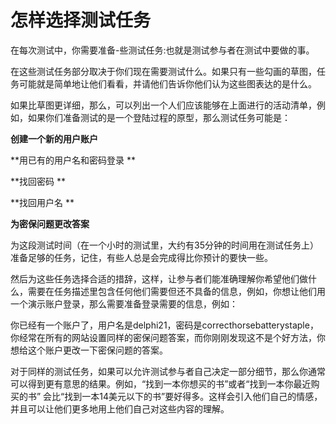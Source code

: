 # 怎样选择测试任务

在每次测试中，你需要准备-些测试任务:也就是测试参与者在测试中要做的事。

在这些测试任务部分取决于你们现在需要测试什么。如果只有一些勾画的草图，任务可能就是简单地让他们看看，并请他们告诉你他们认为这些图表达的是什么。

如果比草图更详细，那么，可以列出一个人们应该能够在上面进行的活动清单，例如，如果你们准备测试的是一个登陆过程的原型，那么测试任务可能是： 


**创建一个新的用户账户**

**用已有的用户名和密码登录 **

**找回密码 **

**找回用户名 **

**为密保问题更改答案**

为这段测试时间（在一个小时的测试里，大约有35分钟的时间用在测试任务上）准备足够的任务，记住，有些人总是会完成得比你预计的要快一些。

然后为这些任务选择合适的措辞，这样，让参与者们能准确理解你希望他们做什么，需要在任务描述里包含任何他们需要但还不具备的信息，例如，你想让他们用一个演示账户登录，那么需要准备登录需要的信息，例如：

你已经有一个账户了，用户名是delphi21，密码是correcthorsebatterystaple，你经常在所有的网站设置同样的密保问题答案，而你刚刚发现这不是个好方法，你想给这个账户更改一下密保问题的答案。

对于同样的测试任务，如果可以允许测试参与者自己决定一部分细节，那么你通常可以得到更有意思的结果。例如，“找到一本你想买的书”或者“找到一本你最近购买的书” 会比“找到一本14美元以下的书”要好得多。这样会引入他们自己的情感，并且可以让他们更多地用上他们自己对这些内容的理解。


